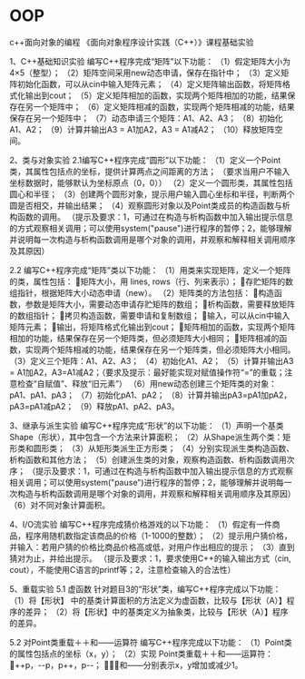 # OOP
c++面向对象的编程
《面向对象程序设计实践（C++）》课程基础实验

1、C++基础知识实验
编写C++程序完成“矩阵”以下功能：
（1）假定矩阵大小为4×5（整型）；
（2）矩阵空间采用new动态申请，保存在指针中；
（3）定义矩阵初始化函数，可以从cin中输入矩阵元素；
（4）定义矩阵输出函数，将矩阵格式化输出到cout；
（5）定义矩阵相加的函数，实现两个矩阵相加的功能，结果保存在另一个矩阵中；
（6）定义矩阵相减的函数，实现两个矩阵相减的功能，结果保存在另一个矩阵中；
（7）动态申请三个矩阵：A1、A2、A3；
（8）初始化A1、A2；
（9）计算并输出A3 = A1加A2，A3 = A1减A2；
（10）释放矩阵空间。

2、类与对象实验 
2.1编写C++程序完成“圆形”以下功能：
（1）定义一个Point类，其属性包括点的坐标，提供计算两点之间距离的方法；
（要求当用户不输入坐标数据时，能够默认为坐标原点（0，0））
（2）定义一个圆形类，其属性包括圆心和半径；
（3）创建两个圆形对象，提示用户输入圆心坐标和半径，判断两个圆是否相交，并输出结果；
（4）观察圆形对象以及Point类成员的构造函数与析构函数的调用。
（提示及要求：1，可通过在构造与析构函数中加入输出提示信息的方式观察相关调用；可以使用system("pause")进行程序的暂停；2，能够理解并说明每一次构造与析构函数调用是哪个对象的调用，并观察和解释相关调用顺序及其原因） 

 2.2 编写C++程序完成“矩阵”类以下功能：
（1）用类来实现矩阵，定义一个矩阵的类，属性包括：
矩阵大小，用 lines, rows（行、列来表示）；
存贮矩阵的数组指针，根据矩阵大小动态申请（new）。
（2）矩阵类的方法包括：
构造函数，参数是矩阵大小，需要动态申请存贮矩阵的数组；
析构函数，需要释放矩阵的数组指针；
拷贝构造函数，需要申请和复制数组；
输入，可以从cin中输入矩阵元素；
输出，将矩阵格式化输出到cout；
矩阵相加的函数，实现两个矩阵相加的功能，结果保存在另一个矩阵类，但必须矩阵大小相同；
矩阵相减的函数，实现两个矩阵相减的功能，结果保存在另一个矩阵类，但必须矩阵大小相同。
（3）定义三个矩阵：A1、A2、A3；
（4）初始化A1、A2；
（5）计算并输出A3 = A1加A2，A3=A1减A2；（要求及提示：最好能实现对赋值操作符“=”的重载；注意检查“自赋值”、释放“旧元素”）
（6）用new动态创建三个矩阵类的对象：pA1、pA1、pA3；
（7）初始化pA1、pA2；
（8）计算并输出pA3=pA1加pA2，pA3=pA1减pA2；
（9）释放pA1、pA2、pA3。

3、继承与派生实验
编写C++程序完成“形状”的以下功能：
（1）声明一个基类Shape（形状），其中包含一个方法来计算面积；
（2）从Shape派生两个类：矩形类和圆形类；
（3）从矩形类派生正方形类；
（4）分别实现派生类构造函数、析构函数和其他方法；
（5）创建派生类的对象，观察构造函数、析构函数调用次序；
（提示及要求：1，可通过在构造与析构函数中加入输出提示信息的方式观察相关调用；可以使用system("pause")进行程序的暂停；2，能够理解并说明每一次构造与析构函数调用是哪个对象的调用，并观察和解释相关调用顺序及其原因）
（6）对不同对象计算面积。

4、I/O流实验
编写C++程序完成猜价格游戏的以下功能：
（1）假定有一件商品，程序用随机数指定该商品的价格（1-1000的整数）；
（2）提示用户猜价格，并输入：若用户猜的价格比商品价格高或低，对用户作出相应的提示；
（3）直到猜对为止，并给出提示。
（提示及要求：1，要求使用C++的输入输出方式（cin, cout），不能使用C语言的printf等；2，注意检查输入的合法性）

5、重载实验
5.1 虚函数
针对题目3的“形状”类，编写C++程序完成以下功能：
（1）将【形状】 中的基类计算面积的方法定义为虚函数，比较与【形状（A）】程序的差异；
（2）将【形状】中的基类定义为抽象类，比较与【形状（A）】程序的差异。

5.2 对Point类重载＋＋和――运算符
    编写C++程序完成以下功能：
（1）Point类的属性包括点的坐标（x，y）；
（2）实现 Point类重载＋＋和――运算符：
++p，--p，p++，p--；
＋＋和――分别表示x，y增加或减少1。
